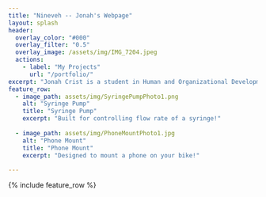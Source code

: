 ```yaml
---
title: "Nineveh -- Jonah's Webpage"
layout: splash
header:
  overlay_color: "#000"
  overlay_filter: "0.5"
  overlay_image: /assets/img/IMG_7204.jpeg
  actions:
    - label: "My Projects"
      url: "/portfolio/"
excerpt: "Jonah Crist is a student in Human and Organizational Development with a passion for technology and design"
feature_row:
  - image_path: assets/img/SyringePumpPhoto1.png
    alt: "Syringe Pump"
    title: "Syringe Pump"
    excerpt: "Built for controlling flow rate of a syringe!"
    
  - image_path: assets/img/PhoneMountPhoto1.jpg
    alt: "Phone Mount"
    title: "Phone Mount"
    excerpt: "Designed to mount a phone on your bike!"
    
---
```

{% include feature_row %}


